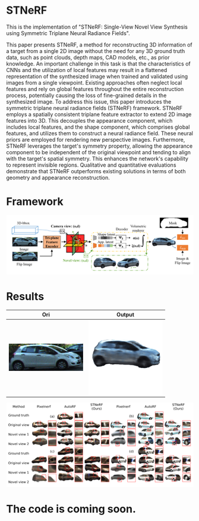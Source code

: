 # STNeRF
This is the implementation of "STNeRF: Single-View Novel View Synthesis using Symmetric Triplane Neural Radiance Fields".

This paper presents STNeRF, a method for reconstructing 3D information of a target from a single 2D image without the need for any 3D ground truth data, such as point clouds, depth maps, CAD models, etc., as prior knowledge. An important challenge in this task is that the characteristics of CNNs and the utilization of local features may result in a flattened representation of the synthesized image when trained and validated using images from a single viewpoint. Existing approaches often neglect local features and rely on global features throughout the entire reconstruction process, potentially causing the loss of fine-grained details in the synthesized image. To address this issue, this paper introduces the symmetric triplane neural radiance fields (STNeRF) framework. STNeRF employs a spatially consistent triplane feature extractor to extend 2D image features into 3D. This decouples the appearance component, which includes local features, and the shape component, which comprises global features, and utilizes them to construct a neural radiance field. These neural priors are employed for rendering new perspective images. Furthermore, STNeRF leverages the target's symmetry property, allowing the appearance component to be independent of the original viewpoint and tending to align with the target's spatial symmetry. This enhances the network's capability to represent invisible regions. Qualitative and quantitative evaluations demonstrate that STNeRF outperforms existing solutions in terms of both geometry and appearance reconstruction.

# Framework
![framework.png](https://github.com/ll594282475/STNeRF/blob/main/pic/framework_new.png)

# Results
 | Ori  |  Output |
| ------------ | ------------ |
|  <img src="pic/003512_00_patch.png" alt="drawing" width="200"/> | <img src="pic/vis1.gif" alt="drawing" width="200"/> |


![result_1.png](https://github.com/ll594282475/STNeRF/blob/main/pic/result_1.png)


# The code is coming soon.
